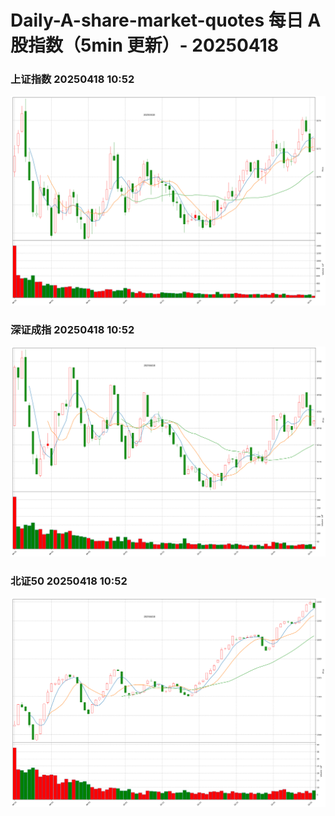 
# Daily-A-share-market-quotes 每日 A 股指数（5min 更新）- 20250418

### 上证指数 20250418 10:52
![](./fig/2025/4/20250418-sh000001.png)

### 深证成指 20250418 10:52
![](./fig/2025/4/20250418-sz399001.png)

### 北证50 20250418 10:52
![](./fig/2025/4/20250418-bj899050.png)
